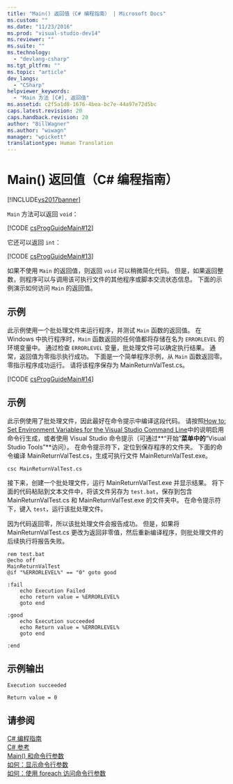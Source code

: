 ```yaml
---
title: "Main() 返回值（C# 编程指南） | Microsoft Docs"
ms.custom: ""
ms.date: "11/23/2016"
ms.prod: "visual-studio-dev14"
ms.reviewer: ""
ms.suite: ""
ms.technology: 
  - "devlang-csharp"
ms.tgt_pltfrm: ""
ms.topic: "article"
dev_langs: 
  - "CSharp"
helpviewer_keywords: 
  - "Main 方法 [C#], 返回值"
ms.assetid: c2f5a1d8-1676-4bea-bc7e-44a97e72d5bc
caps.latest.revision: 20
caps.handback.revision: 20
author: "BillWagner"
ms.author: "wiwagn"
manager: "wpickett"
translationtype: Human Translation
---
```

# Main() 返回值（C# 编程指南）
[!INCLUDE[vs2017banner](../../../csharp/includes/vs2017banner.md)]

`Main` 方法可以返回 `void`：  
  
 [!CODE [csProgGuideMain#12](../CodeSnippet/VS_Snippets_VBCSharp/csProgGuideMain#12)]  
  
 它还可以返回 `int`：  
  
 [!CODE [csProgGuideMain#13](../CodeSnippet/VS_Snippets_VBCSharp/csProgGuideMain#13)]  
  
 如果不使用 `Main` 的返回值，则返回 `void` 可以稍微简化代码。  但是，如果返回整数，则程序可以与调用该可执行文件的其他程序或脚本交流状态信息。  下面的示例演示如何访问 `Main` 的返回值。  
  
## 示例  
 此示例使用一个批处理文件来运行程序，并测试 `Main` 函数的返回值。  在 Windows 中执行程序时，`Main` 函数返回的任何值都将存储在名为 `ERRORLEVEL` 的环境变量中。  通过检查 `ERRORLEVEL` 变量，批处理文件可以确定执行结果。  通常，返回值为零指示执行成功。  下面是一个简单程序示例，从 `Main` 函数返回零。  零指示程序成功运行。  请将该程序保存为 MainReturnValTest.cs。  
  
 [!CODE [csProgGuideMain#14](../CodeSnippet/VS_Snippets_VBCSharp/csProgGuideMain#14)]  
  
## 示例  
 此示例使用了批处理文件，因此最好在命令提示中编译这段代码。  请按照[How to: Set Environment Variables for the Visual Studio Command Line](../../../csharp/language-reference/compiler-options/how-to-set-environment-variables-for-the-visual-studio-command-line.md)中的说明启用命令行生成，或者使用 Visual Studio 命令提示（可通过**“开始”**菜单中的**“Visual Studio Tools”**访问）。  在命令提示符下，定位到保存程序的文件夹。  下面的命令编译 MainReturnValTest.cs，生成可执行文件 MainReturnValTest.exe。  
  
 `csc MainReturnValTest.cs`  
  
 接下来，创建一个批处理文件，运行 MainReturnValTest.exe 并显示结果。  将下面的代码粘贴到文本文件中，将该文件另存为 `test.bat`，保存到包含 MainReturnValTest.cs 和 MainReturnValTest.exe 的文件夹中。  在命令提示符下，键入 `test`，运行该批处理文件。  
  
 因为代码返回零，所以该批处理文件会报告成功。  但是，如果将 MainReturnValTest.cs 更改为返回非零值，然后重新编译程序，则批处理文件的后续执行将报告失败。  
  
```  
rem test.bat  
@echo off  
MainReturnValTest  
@if "%ERRORLEVEL%" == "0" goto good  
  
:fail  
    echo Execution Failed  
    echo return value = %ERRORLEVEL%  
    goto end  
  
:good  
    echo Execution succeeded  
    echo Return value = %ERRORLEVEL%  
    goto end  
  
:end  
```  
  
## 示例输出  
 `Execution succeeded`  
  
 `Return value = 0`  
  
## 请参阅  
 [C\# 编程指南](../../../csharp/programming-guide/index.md)   
 [C\# 参考](../../../csharp/language-reference/index.md)   
 [Main\(\) 和命令行参数](../../../csharp/programming-guide/main-and-command-args/main-and-command-line-arguments.md)   
 [如何：显示命令行参数](../../../csharp/programming-guide/main-and-command-args/how-to-display-command-line-arguments.md)   
 [如何：使用 foreach 访问命令行参数](../../../csharp/programming-guide/main-and-command-args/how-to-access-command-line-arguments-using-foreach.md)